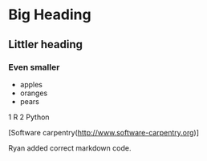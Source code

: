 # Big Heading
## Littler heading
### Even smaller

- apples
- oranges
- pears

1 R
2 Python

[Software carpentry(http://www.software-carpentry.org)]

Ryan added correct markdown code.

